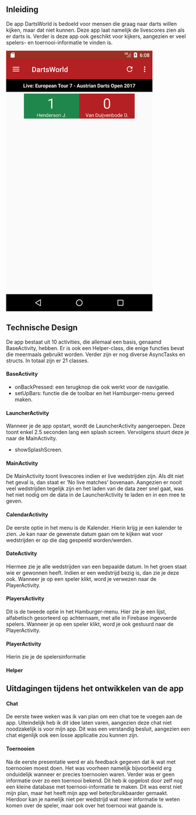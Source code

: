 <!-- Create a report (REPORT.md), based on your design document, containing important decisions that you’ve made, e.g. where you changed your mind during the past weeks. This is how you show the reviewer that you actually understand what you have done. -->

<!--
Clearly describe the technical design: how is the functionality implemented in your code? This should be like your DESIGN.md but updated to reflect the final application. First, give a high level overview, which helps us navigate and understand the total of your code (which components are there?).
Second, go into detail, and describe the modules/classes/functions and how they relate.

Clearly describe challenges that your have met during development. Document all important changes that your have made with regard to your design document (from the PROCESS.md). Here, we can see how much you have learned in the past month.

Defend your decisions by writing an argument of a most a single paragraph. Why was it good to do it different than you thought before? Are there trade-offs for your current solution? In an ideal world, given much more time, would you choose another solution?-->

## Inleiding
De app DartsWorld is bedoeld voor mensen die graag naar darts willen kijken, maar
dat niet kunnen. Deze app laat namelijk de livescores zien als er darts is. Verder
is deze app ook geschikt voor kijkers, aangezien er veel spelers- en toernooi-informatie
te vinden is.

<img src="/screenshots/Dag13.1.png" alt="Drawing" style="width: 400px;"/>

## Technische Design
De app bestaat uit 10 activities, die allemaal een basis, genaamd BaseActivity,
hebben. Er is ook een Helper-class, die enige functies bevat die meermaals
gebruikt worden. Verder zijn er nog diverse AsyncTasks en structs. In totaal zijn
er 21 classes.

#### BaseActivity
- onBackPressed: een terugknop die ook werkt voor de navigatie.
- setUpBars: functie die de toolbar en het Hamburger-menu gereed maken.

#### LauncherActivity
Wanneer je de app opstart, wordt de LauncherActivity aangeroepen. Deze toont enkel
2.5 seconden lang een splash screen. Vervolgens stuurt deze je naar de MainActivity.
- showSplashScreen.

#### MainActivity
De MainActivity toont livescores indien er live wedstrijden zijn. Als dit niet het
geval is, dan staat er 'No live matches' bovenaan. Aangezien er nooit veel wedstrijden
tegelijk zijn en het laden van de data zeer snel gaat, was het niet nodig om de
data in de LauncherActivity te laden en in een mee te geven.

#### CalendarActivity
De eerste optie in het menu is de Kalender. Hierin krijg je een kalender te zien.
Je kan naar de gewenste datum gaan om te kijken wat voor wedstrijden er op die dag
gespeeld worden/werden.

#### DateActivity
Hiermee zie je alle wedstrijden van een bepaalde datum. In het groen staat wie
er gewonnen heeft. Indien er een wedstrijd bezig is, dan zie je deze ook. Wanneer
je op een speler klikt, word je verwezen naar de PlayerActivity.

#### PlayersActivity
Dit is de tweede optie in het Hamburger-menu. Hier zie je een lijst, alfabetisch
gesorteerd op achternaam, met alle in Firebase ingevoerde spelers. Wanneer je op
een speler klikt, word je ook gestuurd naar de PlayerActivity.

#### PlayerActivity
Hierin zie je de spelersinformatie

#### Helper

## Uitdagingen tijdens het ontwikkelen van de app

#### Chat
De eerste twee weken was ik van plan om een chat toe te voegen aan de app.
Uiteindelijk heb ik dit idee laten varen, aangezien deze chat niet noodzakelijk
is voor mijn app. Dit was een verstandig besluit, aangezien een chat eigenlijk
ook een losse applicatie zou kunnen zijn.

#### Toernooien
Na de eerste presentatie werd er als feedback gegeven dat ik wat met toernooien
moest doen. Het was voorheen namelijk bijvoorbeeld erg onduidelijk wanneer er
precies toernooien waren. Verder was er geen informatie over zo een toernooi
bekend. Dit heb ik opgelost door zelf nog een kleine database met toernooi-informatie
te maken. Dit was eerst niet mijn plan, maar het heeft mijn app wel beter/bruikbaarder
gemaakt. Hierdoor kan je namelijk niet per wedstrijd wat meer informatie te weten
komen over de speler, maar ook over het toernooi wat gaande is.
